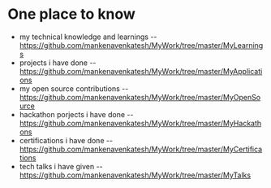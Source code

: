 # One place to know
- my technical knowledge and learnings -- https://github.com/mankenavenkatesh/MyWork/tree/master/MyLearnings
- projects i have done -- https://github.com/mankenavenkatesh/MyWork/tree/master/MyApplications
- my open source contributions -- https://github.com/mankenavenkatesh/MyWork/tree/master/MyOpenSource
- hackathon porjects i have done -- https://github.com/mankenavenkatesh/MyWork/tree/master/MyHackathons
- certifications i have done -- https://github.com/mankenavenkatesh/MyWork/tree/master/MyCertifications
- tech talks i have given -- https://github.com/mankenavenkatesh/MyWork/tree/master/MyTalks
